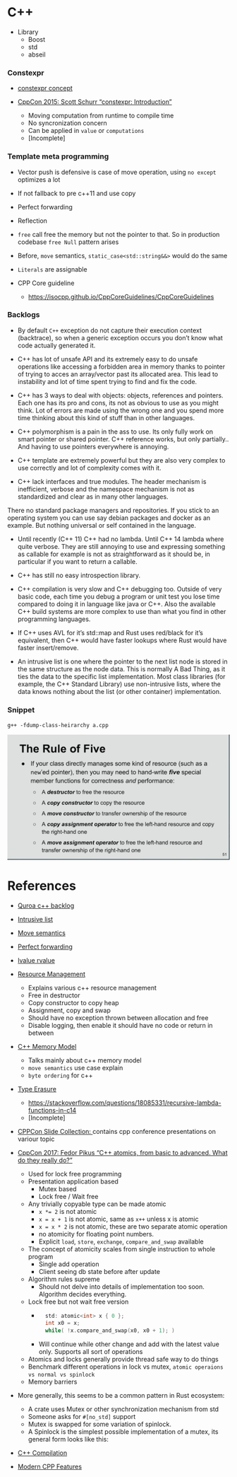 # C++
- Library
    - Boost
    - std
    - abseil

### Constexpr
- [constexpr concept](https://www.geeksforgeeks.org/understanding-constexper-specifier-in-c)

- [CppCon 2015: Scott Schurr “constexpr: Introduction”](https://youtu.be/fZjYCQ8dzTc)
    - Moving computation from runtime to compile time
    - No syncronization concern
    - Can be applied in `value` or `computations`
    - [Incomplete]

### Template meta programming
- Vector push is defensive is case of move operation, using `no except` optimizes a lot
- If not fallback to pre c++11 and use copy
- Perfect forwarding
- Reflection
- `free` call free the memory but not the pointer to that. So in production codebase `free Null` pattern arises
- Before, `move` semantics, `static_case<std::string&&>` would do the same
- `Literals` are assignable

- CPP Core guideline
    - https://isocpp.github.io/CppCoreGuidelines/CppCoreGuidelines

### Backlogs

- By default `C++` exception do not capture their execution context (backtrace), so when a generic exception occurs you don’t know what code actually generated it.

- C++ has lot of unsafe API and its extremely easy to do unsafe operations like accessing a forbidden area in memory thanks to pointer of trying to acces an array/vector past its allocated area. This lead to instability and lot of time spent trying to find and fix the code.

- C++ has 3 ways to deal with objects: objects, references and pointers. Each one has its pro and cons, its not as obvious to use as you might think. Lot of errors are made using the wrong one and you spend more time thinking about this kind of stuff than in other languages.

- C++ polymorphism is a pain in the ass to use. Its only fully work on smart pointer or shared pointer. C++ reference works, but only partially.. And having to use pointers everywhere is annoying.

- C++ template are extremely powerful but they are also very complex to use correctly and lot of complexity comes with it.

- C++ lack interfaces and true modules. The header mechanism is inefficient, verbose and the namespace mechanism is not as standardized and clear as in many other languages.

There no standard package managers and repositories. If you stick to an operating system you can use say debian packages and docker as an example. But nothing universal or self contained in the language.

- Until recently (C++ 11) C++ had no lambda. Until C++ 14 lambda where quite verbose. They are still annoying to use and expressing something as callable for example is not as straightforward as it should be, in particular if you want to return a callable.

- C++ has still no easy introspection library.

- C++ compilation is very slow and C++ debugging too. Outside of very basic code, each time you debug a program or unit test you lose time compared to doing it in language like java or C++. Also the available C++ build systems are more complex to use than what you find in other programming languages.

- If C++ uses AVL for it’s std::map and Rust uses red/black for it’s equivalent, then C++ would have faster lookups where Rust would have faster insert/remove.

- An intrusive list is one where the pointer to the next list node is stored in the same structure as the node data. This is normally A Bad Thing, as it ties the data to the specific list implementation. Most class libraries (for example, the C++ Standard Library) use non-intrusive lists, where the data knows nothing about the list (or other container) implementation.

### Snippet

```shell
g++ -fdump-class-heirarchy a.cpp
```

![](./rule-Of-five.png)

# References

- [Quroa c++ backlog](https://www.quora.com/Instead-of-inventing-a-ton-of-high-level-programming-languages-why-dont-people-implemented-C-C-frameworks-to-perform-high-level-repetitive-tasks)

- [Intrusive list](https://stackoverflow.com/questions/3361145/intrusive-lists)

- [Move semantics](http://www.open-std.org/jtc1/sc22/wg21/docs/papers/2006/n2027.html#Move_Semantics)

- [Perfect forwarding](http://thbecker.net/articles/rvalue_references/section_01.html)

- [lvalue rvalue](https://www.internalpointers.com/post/understanding-meaning-lvalues-and-rvalues-c)

- [Resource Management](https://www.youtube.com/watch?v=7Qgd9B1KuMQ)
    - Explains various c++ resource management
    - Free in destructor
    - Copy constructor to copy heap
    - Assignment, copy and swap
    - Should have no exception thrown between allocation and free
    - Disable logging, then enable it should have no code or return in between

- [C++ Memory Model](https://www.youtube.com/watch?v=UNJrgsQXvCA)
    - Talks mainly about c++ memory model
    - `move semantics` use case explain
    - `byte ordering` for c++

- [Type Erasure](https://www.youtube.com/watch?v=tbUCHifyT24)
    - https://stackoverflow.com/questions/18085331/recursive-lambda-functions-in-c14
    - [Incomplete]

- [CPPCon Slide Collection: ](https://github.com/CppCon/CppCon2019) contains cpp conference presentations on variour topic

- [CppCon 2017: Fedor Pikus “C++ atomics, from basic to advanced. What do they really do?”](https://youtu.be/ZQFzMfHIxng)
    - Used for lock free programming
    - Presentation application based
        - Mutex based
        - Lock free / Wait free
    - Any trivially copyable type can be made atomic
        - `x *= 2` is not atomic
        - `x = x + 1` is not atomic, same as `x++` unless x is atomic
        - `x = x * 2`  is not atomic, these are two separate  atomic operation
        - no atomicity for floating point numbers.
        - Explicit `load`, `store`, `exchange`, `compare_and_swap` available
    - The concept of atomicity scales from single instruction to whole program
        - Single add operation
        - Client seeing db state before after update
    - Algorithm rules supreme
        - Should not delve into details of implementation too soon. Algorithm decides everything.
    - Lock free but not wait free version
        - ```c++
            std: atomic<int> x { 0 };
            int x0 = x;
            while( !x.compare_and_swap(x0, x0 + 1); )
           ```
        - Will continue while other change and add with the latest value only. Supports all sort of operations
    - Atomics and locks generally provide thread safe way to do things
    - Benchmark different operations in lock vs mutex, `atomic operaions vs normal vs spinlock`
    - Memory barriers

- More generally, this seems to be a common pattern in Rust ecosystem:
    - A crate uses Mutex or other synchronization mechanism from std
    - Someone asks for `#[no_std]` support
    - Mutex is swapped for some variation of spinlock.
    - A Spinlock is the simplest possible implementation of a mutex, its general form looks like this:

- [C++ Compilation](https://www.toptal.com/c-plus-plus/c-plus-plus-understanding-compilation?utm_campaign=%5BPubs%5D%20Engineering_Newsletter_2023&utm_medium=email&_hsmi=248180607&_hsenc=p2ANqtz-_7pVoDAvGp_z7piCM2_U-vB-2RwtVBH3Ax6kLyDqDpxekdnJvshAHPz-ilRhwvNPuiOT6W-Q3uQqMTi-c9WanueNBOKQ&utm_content=248180607&utm_source=hs_automation)
- [Modern CPP Features](https://github.com/AnthonyCalandra/modern-cpp-features)